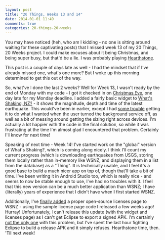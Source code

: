 ```yaml
---
layout: post
title: "20 Things, Weeks 13 and 14"
date: 2014-01-01 11:49
comments: true
categories: 20-things-20-weeks
---
```


You may have noticed (heh, who am I kidding - no one is sitting around waiting for these captivating posts) that I missed week 13 of my 20 Things, 20 Weeks project. I could make excuses about it being Christmas, and being super busy, but that'd be a lie. I was probably playing [Hearthstone](http://us.battle.net/hearthstone/en/).

<!-- more -->

This post is a couple of days late as well - I had the mindset that if I've already missed one, what's one more? But I woke up this morning determined to get this out of the way.

So, what've I done the last 2 weeks? Well for Week 13, I wasn't ready by the end of Monday with my code - I got it checked in on [Christmas Eve](https://github.com/adamsp/wsnz-android/commit/813d1ec9a60c01277dad256877aacfe5b4e3178a), one day late for my Monday deadline. I added a fairly basic widget to [What's Shaking, NZ?](https://play.google.com/store/apps/details?id=speakman.whatsshakingnz) - it shows the magnitude, depth and time of the latest earthquake. This would've been in earlier, except I had [some trouble](http://stackoverflow.com/questions/20752788/android-widget-wont-switch-layouts-more-than-once) getting it to do what I wanted when the user turned the background service off, as well as a bit of messing around getting the sizing right across devices. I'm actually a lot happier with the code in the final solution, so while it was frustrating at the time I'm almost glad I encountered that problem. Certainly I'll know for next time!

Speaking of next time - Week 14! I've started work on the "global" version of What's Shaking?, which is coming along nicely. I think I'll count my current progress (which is downloading earthquakes from USGS, storing them locally rather than in-memory like WSNZ, and displaying them in a list from the database) as a "Thing". It is technically usable, and I feel it's a good base to build a much nicer app on top of, though that'll take a bit of time. I've been writing it in Android Studio too, which is really nice - and seems to now be stable enough to use, I've had no troubles with it. I feel that this new version can be a much better application than WSNZ; I have (literally) years of experience that I didn't have when I first started WSNZ.

Additionally, I've [finally added](https://github.com/adamsp/wsnz-android/commit/d5818d88935afef5bec2b8264eeccf4b72d56485) a proper open-source licenses page to WSNZ - using the sample license page code I released a few weeks ago! Hurray! Unfortunately, I can't release this update (with the widget and licenses page) as I can't get Eclipse to export a signed APK. I'm certainly [not the only one](http://stackoverflow.com/questions/2680827/conversion-to-dalvik-format-failed-with-error-1-on-external-jar) with this problem, but I've spent the last hour fighting Eclipse to build a release APK and it simply refuses. Hearthstone time, then. 'Til next week!